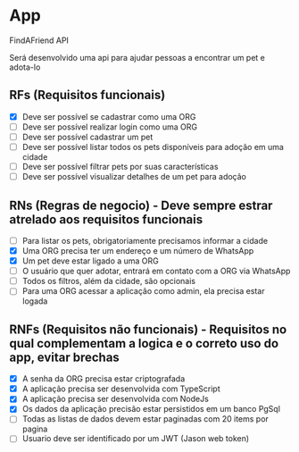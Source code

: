 # App

FindAFriend API

Será desenvolvido uma api para ajudar pessoas a encontrar um pet e adota-lo

## RFs (Requisitos funcionais)

- [x] Deve ser possível se cadastrar como uma ORG
- [ ] Deve ser possível realizar login como uma ORG
- [ ] Deve ser possível cadastrar um pet
- [ ] Deve ser possível listar todos os pets disponíveis para adoção em uma cidade
- [ ] Deve ser possível filtrar pets por suas características
- [ ] Deve ser possível visualizar detalhes de um pet para adoção

## RNs (Regras de negocio) - Deve sempre estrar atrelado aos requisitos funcionais

- [ ] Para listar os pets, obrigatoriamente precisamos informar a cidade
- [x] Uma ORG precisa ter um endereço e um número de WhatsApp
- [x] Um pet deve estar ligado a uma ORG
- [ ] O usuário que quer adotar, entrará em contato com a ORG via WhatsApp
- [ ] Todos os filtros, além da cidade, são opcionais
- [ ] Para uma ORG acessar a aplicação como admin, ela precisa estar logada

## RNFs (Requisitos não funcionais) - Requisitos no qual complementam a logica e o correto uso do app, evitar brechas

- [x] A senha da ORG precisa estar criptografada
- [x] A aplicação precisa ser desenvolvida com TypeScript
- [x] A aplicação precisa ser desenvolvida com NodeJs
- [x] Os dados da aplicação precisão estar persistidos em um banco PgSql
- [ ] Todas as listas de dados devem estar paginadas com 20 items por pagina
- [ ] Usuario deve ser identificado por um JWT (Jason web token)
